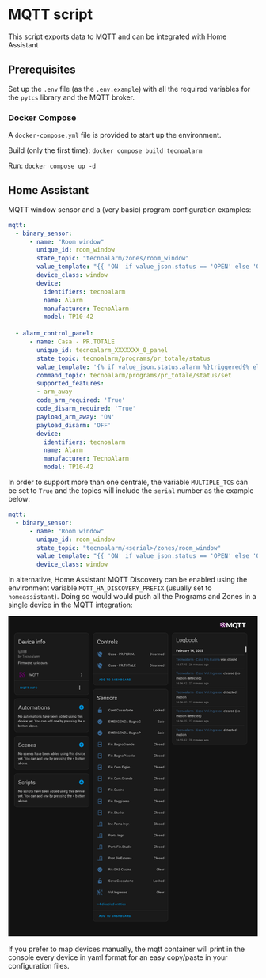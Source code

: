 # MQTT script

This script exports data to MQTT and can be integrated with Home Assistant

## Prerequisites

Set up the `.env` file (as the `.env.example`) with all the required variables for the `pytcs` library and the MQTT broker.


### Docker Compose

A `docker-compose.yml` file is provided to start up the environment.

Build (only the first time): `docker compose build tecnoalarm`

Run: `docker compose up -d`

## Home Assistant 

MQTT window sensor and a (very basic) program configuration examples:

```yaml
mqtt:
  - binary_sensor:
      - name: "Room window"
        unique_id: room_window
        state_topic: "tecnoalarm/zones/room_window"
        value_template: "{{ 'ON' if value_json.status == 'OPEN' else 'OFF' }}"
        device_class: window
        device:
          identifiers: tecnoalarm
          name: Alarm
          manufacturer: TecnoAlarm
          model: TP10-42

  - alarm_control_panel:
      - name: Casa - PR.TOTALE
        unique_id: tecnoalarm_XXXXXXX_0_panel
        state_topic: tecnoalarm/programs/pr_totale/status
        value_template: '{% if value_json.status.alarm %}triggered{% elif value_json.status.status == 0 %}disarmed{% else %}armed_away{% endif %}'
        command_topic: tecnoalarm/programs/pr_totale/status/set
        supported_features:
        - arm_away
        code_arm_required: 'True'
        code_disarm_required: 'True'
        payload_arm_away: 'ON'
        payload_disarm: 'OFF'
        device:
          identifiers: tecnoalarm
          name: Alarm
          manufacturer: TecnoAlarm
          model: TP10-42
```

In order to support more than one centrale, the variable `MULTIPLE_TCS` can be set to `True` and the topics will include the `serial` number as the example below:

```yaml
mqtt:
  - binary_sensor:
      - name: "Room window"
        unique_id: room_window
        state_topic: "tecnoalarm/<serial>/zones/room_window"
        value_template: "{{ 'ON' if value_json.status == 'OPEN' else 'OFF' }}"
        device_class: window
```

In alternative, Home Assistant MQTT Discovery can be enabled using the environment variable `MQTT_HA_DISCOVERY_PREFIX` (usually set to `homeassistant`). Doing so would would push all the Programs and Zones in a single device in the MQTT integration:

![mqtt-device](mqtt-device.png)

If you prefer to map devices manually, the mqtt container will print in the console every device in yaml format for an easy copy/paste in your configuration files.
